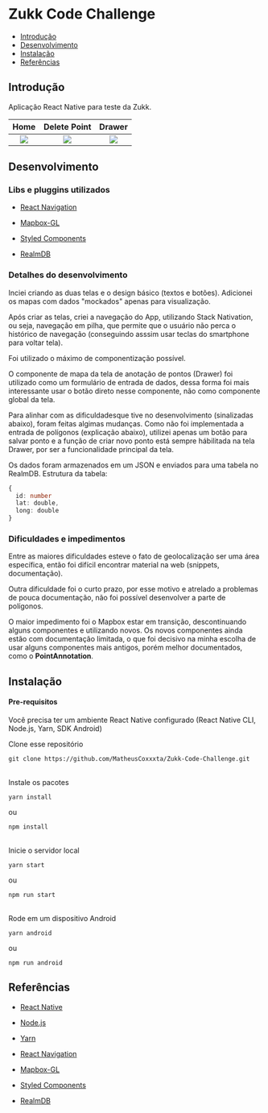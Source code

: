 # Zukk Code Challenge

- [Introdução](#introducao)
- [Desenvolvimento](#desenvolvimento)
- [Instalação](#instalacao)
- [Referências](#referencias)

## Introdução <a name = "introducao"></a>

Aplicação React Native para teste da Zukk.

Home             |  Delete Point       |     Drawer
:-------------------------:|:-------------------------:|:-------------------------:
![](https://i.imgur.com/JxHHMwE.png) |  ![](https://i.imgur.com/kO5U4pj.png) | ![](https://i.imgur.com/IsL3UpC.png)




## Desenvolvimento <a name = "desenvolvimento"></a>

### Libs e pluggins utilizados

- [React Navigation](https://reactnavigation.org/)

- [Mapbox-GL](https://github.com/react-native-mapbox-gl/maps)

- [Styled Components](https://styled-components.com/)

- [RealmDB](https://realm.io/)

### Detalhes do desenvolvimento

Inciei criando as duas telas e o design básico (textos e botões). Adicionei os mapas com dados "mockados" apenas para visualização.

Após criar as telas, criei a navegação do App, utilizando Stack Nativation, ou seja, navegação em pilha, que permite que o usuário não perca o histórico de navegação (conseguindo asssim usar teclas do smartphone para voltar tela).

Foi utilizado o máximo de componentização possível.

O componente de mapa da tela de anotação de pontos (Drawer) foi utilizado como um formulário de entrada de dados, dessa forma foi mais interessante usar o botão direto nesse componente, não como componente global da tela.

Para alinhar com as dificuldadesque tive no desenvolvimento (sinalizadas abaixo), foram feitas algimas mudanças. Como não foi implementada a entrada de polígonos (explicação abaixo), utilizei apenas um botão para salvar ponto e a função de criar novo ponto está sempre hábilitada na tela Drawer, por ser a funcionalidade principal da tela.

Os dados foram armazenados em um JSON e enviados para uma tabela no RealmDB. Estrutura da tabela:
```typescript
{
  id: number
  lat: double,
  long: double
}
```

### Dificuldades e impedimentos

Entre as maiores dificuldades esteve o fato de geolocalização ser uma área específica, então foi difícil encontrar material na web (snippets, documentação).

Outra dificuldade foi o curto prazo, por esse motivo e atrelado a problemas de pouca documentação, não foi possível desenvolver a parte de polígonos.

O maior impedimento foi o Mapbox estar em transição, descontinuando alguns componentes e utilizando novos. Os novos componentes ainda estão com documentação limitada, o que foi decisivo na minha escolha de usar alguns componentes mais antigos, porém melhor documentados, como o **PointAnnotation**.


## Instalação <a name = "instalacao"></a>

#### Pre-requisitos

Você precisa ter um ambiente React Native configurado (React Native CLI, Node.js, Yarn, SDK Android)

Clone esse repositório

```
git clone https://github.com/MatheusCoxxxta/Zukk-Code-Challenge.git
```

<br />
Instale os pacotes

```
yarn install
```

ou

```
npm install
```

<br />
Inicie o servidor local

```
yarn start
```

ou

```
npm run start
```

<br />
Rode em um dispositivo Android

```
yarn android
```

ou

```
npm run android
```


## Referências <a name = "referencias"></a>

- [React Native](https://reactnative.dev/)

- [Node.js](https://nodejs.org/en/)

- [Yarn](https://yarnpkg.com/)

- [React Navigation](https://reactnavigation.org/)

- [Mapbox-GL](https://github.com/react-native-mapbox-gl/maps)

- [Styled Components](https://styled-components.com/)

- [RealmDB](https://realm.io/)
